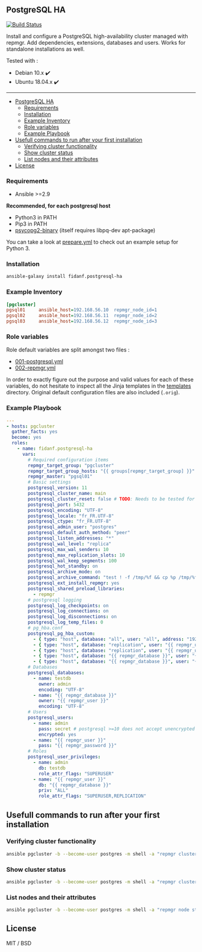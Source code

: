 ## PostgreSQL HA

[![Build Status](https://travis-ci.com/fidanf/ansible-role-postgresql-ha.svg?branch=master)](https://travis-ci.com/fidanf/ansible-role-postgresql-ha)

Install and configure a PostgreSQL high-availability cluster managed with repmgr. Add dependencies, extensions, databases and users. Works for standalone installations as well.

Tested with :
  - Debian 10.x :heavy_check_mark:
  - Ubuntu 18.04.x :heavy_check_mark:

---

- [PostgreSQL HA](#postgresql-ha)
  - [Requirements](#requirements)
  - [Installation](#installation)
  - [Example Inventory](#example-inventory)
  - [Role variables](#role-variables)
  - [Example Playbook](#example-playbook)
- [Usefull commands to run after your first installation](#usefull-commands-to-run-after-your-first-installation)
  - [Verifying cluster functionality](#verifying-cluster-functionality)
  - [Show cluster status](#show-cluster-status)
  - [List nodes and their attributes](#list-nodes-and-their-attributes)
- [License](#license)

### Requirements

- Ansible >=2.9

**Recommended, for each postgresql host**
- Python3 in PATH
- Pip3 in PATH
- [psycopg2-binary](https://pypi.org/project/psycopg2-binary/) (itself requires libpq-dev apt-package)

You can take a look at [prepare.yml](molecule/default/prepare.yml) to check out an example setup for Python 3.

### Installation

```bash
ansible-galaxy install fidanf.postgresql-ha
```

### Example Inventory

```ini
[pgcluster]
pgsql01     ansible_host=192.168.56.10  repmgr_node_id=1
pgsql02     ansible_host=192.168.56.11  repmgr_node_id=2
pgsql03     ansible_host=192.168.56.12  repmgr_node_id=3
```
### Role variables

Role default variables are split amongst two files :
  - [001-postgresql.yml](./defaults/main/001-postgresql.yml)
  - [002-repmgr.yml](./defaults/main/002-repmgr.yml)

In order to exactly figure out the purpose and valid values for each of these variables, do not hesitate to inspect all the Jinja templates in the [templates](./templates) directory. Original default configuration files are also included (`.orig`).

### Example Playbook

```yaml
---
- hosts: pgcluster
  gather_facts: yes
  become: yes
  roles:
    - name: fidanf.postgresql-ha
      vars:
        # Required configuration items
        repmgr_target_group: "pgcluster"
        repmgr_target_group_hosts: "{{ groups[repmgr_target_group] }}"
        repmgr_master: "pgsql01"
        # Basic settings
        postgresql_version: 11
        postgresql_cluster_name: main
        postgresql_cluster_reset: false # TODO: Needs to be tested for repmgr
        postgresql_port: 5432
        postgresql_encoding: "UTF-8"
        postgresql_locale: "fr_FR.UTF-8"
        postgresql_ctype: "fr_FR.UTF-8"
        postgresql_admin_user: "postgres"
        postgresql_default_auth_method: "peer"
        postgresql_listen_addresses: "*"
        postgresql_wal_level: "replica"
        postgresql_max_wal_senders: 10
        postgresql_max_replication_slots: 10
        postgresql_wal_keep_segments: 100
        postgresql_hot_standby: on
        postgresql_archive_mode: on
        postgresql_archive_command: "test ! -f /tmp/%f && cp %p /tmp/%f"
        postgresql_ext_install_repmgr: yes
        postgresql_shared_preload_libraries:
          - repmgr
        # postgresql logging 
        postgresql_log_checkpoints: on
        postgresql_log_connections: on
        postgresql_log_disconnections: on
        postgresql_log_temp_files: 0
        # pg_hba.conf
        postgresql_pg_hba_custom:
          - { type: "host", database: "all", user: "all", address: "192.168.56.0/24", method: "md5" }
          - { type: "host", database: "replication", user: "{{ repmgr_user }}", address: "192.168.56.0/24", method: "trust" }  
          - { type: "host", database: "replication", user: "{{ repmgr_user }}", address: "127.0.0.1/32", method: "trust" }  
          - { type: "host", database: "{{ repmgr_database }}", user: "{{ repmgr_user }}", address: "127.0.0.1/32", method: "trust" }  
          - { type: "host", database: "{{ repmgr_database }}", user: "{{ repmgr_user }}", address: "192.168.56.0/32", method: "trust" }  
        # Databases
        postgresql_databases:
          - name: testdb
            owner: admin
            encoding: "UTF-8"
          - name: "{{ repmgr_database }}"
            owner: "{{ repmgr_user }}"
            encoding: "UTF-8"
        # Users
        postgresql_users:
          - name: admin
            pass: secret # postgresql >=10 does not accept unencrypted passwords
            encrypted: yes
          - name: "{{ repmgr_user }}"
            pass: "{{ repmgr_password }}"
        # Roles
        postgresql_user_privileges:
          - name: admin
            db: testdb
            role_attr_flags: "SUPERUSER"
          - name: "{{ repmgr_user }}"
            db: "{{ repmgr_database }}"
            priv: "ALL"
            role_attr_flags: "SUPERUSER,REPLICATION"

```

## Usefull commands to run after your first installation

### Verifying cluster functionality

```bash
ansible pgcluster -b --become-user postgres -m shell -a "repmgr cluster crosscheck"
```

### Show cluster status

```bash
ansible pgcluster -b --become-user postgres -m shell -a "repmgr cluster show"
```

### List nodes and their attributes

```bash
ansible pgcluster -b --become-user postgres -m shell -a "repmgr node status"
```

## License

MIT / BSD
